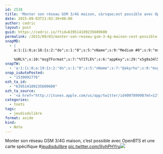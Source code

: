 ```yaml
---
id: 2538
title: 'Monter son réseau GSM 3/4G maison, c&rsquo;est possible avec OpenBTS et une carte spécifique #jeudisdulibre pic.twitter.com/IliyhPHYru'
date: 2015-09-03T21:03:39+00:00
author: cedric
layout: post
guid: https://cedric.io/?tid=639514109235609600
permalink: /2015/09/03/monter-son-reseau-gsm-3-4g-maison-cest-possible-avec-openbts-et-une-carte-specifique-jeudisdulibre-pic-twitter-com-iliyhphyru/
snapMD:
  - |
    a:1:{i:0;a:18:{s:2:"do";s:1:"0";s:5:"nName";s:9:"Medium #0";s:9:"msgFormat";s:19:"%FULLTEXT%
    
    %URL%";s:10:"msgTFormat";s:7:"%TITLE%";s:6:"appKey";s:29:"x5g9a34l5z294i5y2q284e4g54454";s:6:"appSec";s:85:"d3h0a44e4s2b4i5u2r234m5f5b4v2l5q2a444h574347464a454x2w20374447494c484b4w2c464f5u2d4z2";s:8:"inclTags";s:1:"1";s:7:"fltrsOn";i:0;s:5:"fltrs";a:0:{}s:7:"proxyOn";i:0;s:7:"useSURL";i:0;s:1:"v";i:350;s:4:"publ";s:1:"0";s:11:"accessToken";s:65:"2353413aa5437433e5648ccf74a16119308317c52d1a24d8ed99f26add037528a";s:12:"appAppUserID";s:65:"104b21fd8da79171a6e7bf800d03b4b761204f242935e05d2d86850a6b1635f77";s:14:"appAppUserName";s:26:"Cédric Bousmanne (akyrho)";s:13:"appAppUserURL";s:26:"https://medium.com/@akyrho";s:7:"pubList";a:0:{}}}
snapTW:
  - 'a:1:{i:0;a:19:{s:2:"do";s:1:"0";s:5:"nName";s:7:"@akyrho";s:9:"msgFormat";s:26:"%TITLE%. %EXCERPT% - %URL%";s:6:"appKey";s:55:"x5g9a8325v2y475r3c4m48584n53446p423r3r5u3e356j5j3k4r2p3";s:6:"appSec";s:105:"d3h0a94o46415u594v3q5l5n5l4r4x474x4j484o473u4i5w2m4k494z2k344n306n5r3l5v2s554p4n3p3k45495c3z4v4d3m3u5w525";s:7:"fltrsOn";i:0;s:5:"fltrs";a:0:{}s:7:"proxyOn";i:0;s:7:"useSURL";i:0;s:1:"v";i:350;s:5:"twURL";s:25:"http://twitter.com/akyrho";s:11:"accessToken";s:50:"6678782-Eyg60SCeh7762DEIsYtTPD5GVeOuSN8ATMdF2Lpppe";s:14:"accessTokenSec";s:45:"PgGDCbcYLJnR5esZjY9ID72A33mUNCYnQwaQTBsojSJNa";s:5:"tw140";i:0;s:10:"riComments";s:1:"1";s:11:"riCommentsM";s:1:"1";s:12:"riCommentsAA";s:1:"1";s:8:"attchImg";s:1:"1";s:9:"wpImgSize";s:4:"full";}}'
snap_isAutoPosted:
  - "1539092776"
ozh_ta_id:
  - "639514109235609600"
ozh_ta_source:
  - '<a href="http://itunes.apple.com/us/app/twitter/id409789998?mt=12" rel="nofollow">Twitter for Mac</a>'
categories:
  - toots
tags:
  - jeudisdulibre
format: aside
kind:
  - Note
---
```

Monter son réseau GSM 3/4G maison, c&rsquo;est possible avec OpenBTS et une carte spécifique <span class="hashtag hashtag_local">#<a href="https://cedric.io/tag/jeudisdulibre/">jeudisdulibre</a> <a href="https://twitter.com/akyrho/status/639514109235609600/photo/1" title="https://twitter.com/akyrho/status/639514109235609600/photo/1" class="link link_untco link_untco_image">pic.twitter.com/IliyhPHYru</a><span class="embed_image embed_image_yes"><a href="https://twitter.com/akyrho/status/639514109235609600/photo/1"><img src="https://i0.wp.com/pbs.twimg.com/media/COACsWrWgAEPfr8.png?w=900&#038;ssl=1" data-recalc-dims="1" /></a></span></p>